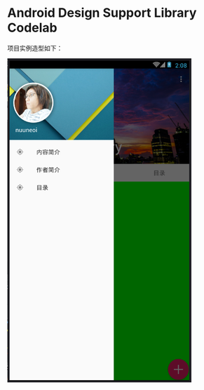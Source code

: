 # Android Design Support Library Codelab

项目实例造型如下：

![Alt text](https://github.com/luhaikong/Lab-Android-DesignLibrary-master/blob/master/app/demo.png
)
